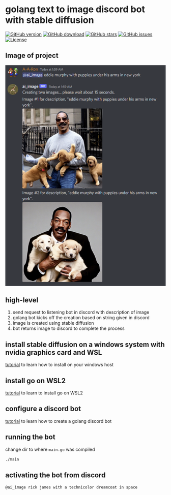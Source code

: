 # golang text to image discord bot with stable diffusion

[![GitHub version](https://img.shields.io/github/release/jcksnvllxr80/go-txt2img-discord-bot.svg)](lib-release)
[![GitHub download](https://img.shields.io/github/downloads/jcksnvllxr80/go-txt2img-discord-bot/total.svg)](lib-release)
[![GitHub stars](https://img.shields.io/github/stars/jcksnvllxr80/go-txt2img-discord-bot.svg)](lib-stars)
[![GitHub issues](https://img.shields.io/github/issues/jcksnvllxr80/go-txt2img-discord-bot.svg)](lib-issues)
[![License](https://img.shields.io/badge/license-MIT-blue.svg)](lib-licence)

## Image of project

![ai_image discord bot](./ai_image.png "Image of project")

## high-level

1. send request to listening bot in discord with description of image
2. golang bot kicks off the creation based on string given in discord
3. image is created using stable diffusion
4. bot returns image to discord to complete the process

## install stable diffusion on a windows system with nvidia graphics card and WSL

[tutorial](https://www.assemblyai.com/blog/how-to-run-stable-diffusion-locally-to-generate-images/) to learn how to install on your windows host

## install go on WSL2

[tutorial](https://dev.to/deadwin19/how-to-install-golang-on-wslwsl2-2880) to learn to install go on WSL2

## configure a discord bot

[tutorial](https://dev.to/aurelievache/learning-go-by-examples-part-4-create-a-bot-for-discord-in-go-43cf) to learn how to create a golang discord bot

## running the bot 

change dir to where `main.go` was compiled

```bash
./main
```

## activating the bot from discord

```text
@ai_image rick james with a technicolor dreamcoat in space
```
